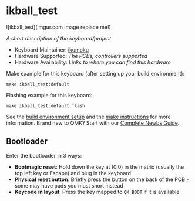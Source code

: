 # ikball_test

![ikball_test](imgur.com image replace me!)

*A short description of the keyboard/project*

* Keyboard Maintainer: [ikumoku](https://github.com/ikumoku)
* Hardware Supported: *The PCBs, controllers supported*
* Hardware Availability: *Links to where you can find this hardware*

Make example for this keyboard (after setting up your build environment):

    make ikball_test:default

Flashing example for this keyboard:

    make ikball_test:default:flash

See the [build environment setup](https://docs.qmk.fm/#/getting_started_build_tools) and the [make instructions](https://docs.qmk.fm/#/getting_started_make_guide) for more information. Brand new to QMK? Start with our [Complete Newbs Guide](https://docs.qmk.fm/#/newbs).

## Bootloader

Enter the bootloader in 3 ways:

* **Bootmagic reset**: Hold down the key at (0,0) in the matrix (usually the top left key or Escape) and plug in the keyboard
* **Physical reset button**: Briefly press the button on the back of the PCB - some may have pads you must short instead
* **Keycode in layout**: Press the key mapped to `QK_BOOT` if it is available
